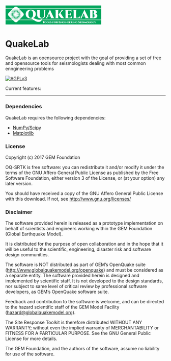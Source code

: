<img alt="QuakeLab - Tools for Engineering Seismology" class="right" style="width: 60%" src="https://raw.githubusercontent.com/klunk386/QuakeLab/master/logo/quakelab.png" />

# QuakeLab

QuakeLab is an opensource project with the goal of providing a set of free and opensource tools for seismologists dealing with most common enngineering problems

[![AGPLv3](https://www.gnu.org/graphics/agplv3-88x31.png)](https://www.gnu.org/licenses/agpl.html)

Current features:

---

### Dependencies

QuakeLab requires the following dependencies:

  * [NumPy/Scipy](http://www.scipy.org/)
  * [Matplotlib](http://matplotlib.org/)

### License

Copyright (c) 2017 GEM Foundation

OQ-SRTK is free software: you can redistribute it and/or modify it under the terms of the GNU Affero General Public License as published by the Free Software Foundation, either version 3 of the License, or (at your option) any later version.

You should have received a copy of the GNU Affero General Public License with this download. If not, see <http://www.gnu.org/licenses/>

### Disclaimer

The software provided herein is released as a prototype implementation on behalf of scientists and engineers working within the GEM Foundation (Global Earthquake Model).

It is distributed for the purpose of open collaboration and in the hope that it will be useful to the scientific, engineering, disaster risk and software design communities.

The software is NOT distributed as part of GEM’s OpenQuake suite (http://www.globalquakemodel.org/openquake) and must be considered as a separate entity. The software provided herein is designed and implemented by scientific staff. It is not developed to the design standards, nor subject to same level of critical review by professional software developers, as GEM’s OpenQuake software suite.

Feedback and contribution to the software is welcome, and can be directed to the hazard scientific staff of the GEM Model Facility (hazard@globalquakemodel.org).

The Site Response Toolkit is therefore distributed WITHOUT ANY WARRANTY; without even the implied warranty of MERCHANTABILITY or FITNESS FOR A PARTICULAR PURPOSE. See the GNU General Public License for more details.

The GEM Foundation, and the authors of the software, assume no liability for use of the software.

